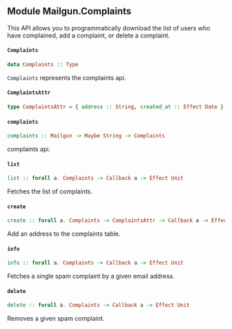 ## Module Mailgun.Complaints

This API allows you to programmatically download the list of users who have complained,
add a complaint, or delete a complaint.

#### `Complaints`

``` purescript
data Complaints :: Type
```

`Complaints` represents the complaints api.

#### `ComplaintsAttr`

``` purescript
type ComplaintsAttr = { address :: String, created_at :: Effect Date }
```

#### `complaints`

``` purescript
complaints :: Mailgun -> Maybe String -> Complaints
```

complaints api.

#### `list`

``` purescript
list :: forall a. Complaints -> Callback a -> Effect Unit
```

Fetches the list of complaints.

#### `create`

``` purescript
create :: forall a. Complaints -> ComplaintsAttr -> Callback a -> Effect Unit
```

Add an address to the complaints table.

#### `info`

``` purescript
info :: forall a. Complaints -> Callback a -> Effect Unit
```

Fetches a single spam complaint by a given email address.

#### `delete`

``` purescript
delete :: forall a. Complaints -> Callback a -> Effect Unit
```

Removes a given spam complaint.


